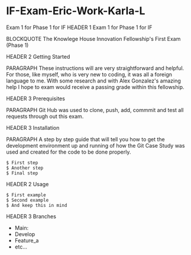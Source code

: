 # IF-Exam-Eric-Work-Karla-L
Exam 1 for Phase 1 for IF
HEADER 1 Exam 1 for Phase 1 for IF

BLOCKQUOTE The Knowlege House Innovation Fellowship's First Exam (Phase 1)

HEADER 2 Getting Started

PARAGRAPH These instructions will are very straightforward and helpful. For those, like myself, who is very new to coding, it was all a foreign language to me. With some research and with Alex Gonzalez's amazing help I hope to exam would receive a passing grade within this fellowship. 

HEADER 3 Prerequisites

PARAGRAPH Git Hub was used to clone, push, add, commmit and test all requests through out this exam.



HEADER 3 Installation

PARAGRAPH A step by step guide that will tell you how to get the development environment up and running of how the Git Case Study was used and created for the code to be done properly. 

```
$ First step
$ Another step
$ Final step
```

HEADER 2 Usage
```
$ First example
$ Second example
$ And keep this in mind
```
HEADER 3 Branches

* Main:
* Develop
* Feature_a
* etc...
